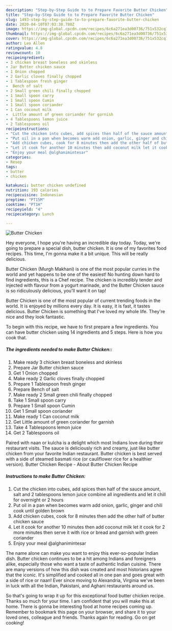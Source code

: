 ```yaml
---
description: "Step-by-Step Guide to to Prepare Favorite Butter Chicken"
title: "Step-by-Step Guide to to Prepare Favorite Butter Chicken"
slug: 1493-step-by-step-guide-to-to-prepare-favorite-butter-chicken
date: 2020-04-10T07:03:38.780Z
image: https://img-global.cpcdn.com/recipes/6c6a271ea3d00736/751x532cq70/butter-chicken-recipe-main-photo.jpg
thumbnail: https://img-global.cpcdn.com/recipes/6c6a271ea3d00736/751x532cq70/butter-chicken-recipe-main-photo.jpg
cover: https://img-global.cpcdn.com/recipes/6c6a271ea3d00736/751x532cq70/butter-chicken-recipe-main-photo.jpg
author: Leo Allen
ratingvalue: 4.8
reviewcount: 10
recipeingredient:
- 3 chicken breast boneless and skinless
- Jar Butter chicken sauce
- 1 Onion chopped
- 2 Garlic cloves finally chopped
- 1 Tablespoon fresh ginger
-  Bench of salt
- 2 Small green chili finally chopped
- 1 Small spoon carry
- 1 Small spoon Cumin
- 1 Small spoon coriander
- 1 Can coconut milk
-  Little amount of green coriander for garnish
- 4 Tablespoons lemon juice
- 2 Tablespoons oil
recipeinstructions:
- "Cut the chicken into cubes, add spices then half of the sauce amount, salt and 2 tablespoons lemon juice combine all ingredients and let it chill for overnight or 2 hours"
- "Put oil in a pan when becomes warm add onion, garlic, ginger and chili cook until golden brown"
- "Add chicken cubes, cook for 8 minutes then add the other half of butter chicken sauce"
- "Let it cook for another 10 minutes then add coconut milk let it cook for 2 more minutes then serve it with rice or bread and garnish with green coriander"
- "Enjoy your meal @alghanimintesar"
categories:
- Resep
tags:
- butter
- chicken

katakunci: butter chicken undefined
nutrition: 193 calories
recipecuisine: Indonesian
preptime: "PT15M"
cooktime: "PT1H"
recipeyield: "4"
recipecategory: Lunch

---
```



![Butter Chicken](https://img-global.cpcdn.com/recipes/6c6a271ea3d00736/751x532cq70/butter-chicken-recipe-main-photo.jpg)

Hey everyone, I hope you're having an incredible day today. Today, we're going to prepare a special dish, butter chicken. It is one of my favorites food recipes. This time, I'm gonna make it a bit unique. This will be really delicious.

Butter Chicken (Murgh Makhani) is one of the most popular curries in the world and yet happens to be one of the easiest! No hunting down hard to find ingredients, this is a Chef recipe. The chicken is incredibly tender and injected with flavour from a yogurt marinade, and the Butter Chicken sauce is so ridiculously delicious, you&#39;ll want it on tap!

Butter Chicken is one of the most popular of current trending foods in the world. It is enjoyed by millions every day. It is easy, it is fast, it tastes delicious. Butter Chicken is something that I've loved my whole life. They're nice and they look fantastic.


To begin with this recipe, we have to first prepare a few ingredients. You can have butter chicken using 14 ingredients and 5 steps. Here is how you cook that.

##### The ingredients needed to make Butter Chicken::

1. Make ready 3 chicken breast boneless and skinless
1. Prepare Jar Butter chicken sauce
1. Get 1 Onion chopped
1. Make ready 2 Garlic cloves finally chopped
1. Prepare 1 Tablespoon fresh ginger
1. Prepare  Bench of salt
1. Make ready 2 Small green chili finally chopped
1. Take 1 Small spoon carry
1. Prepare 1 Small spoon Cumin
1. Get 1 Small spoon coriander
1. Make ready 1 Can coconut milk
1. Get  Little amount of green coriander for garnish
1. Take 4 Tablespoons lemon juice
1. Get 2 Tablespoons oil


Paired with naan or kulcha is a delight which most Indians love during their restaurant visits. The sauce is deliciously rich and creamy, just like butter chicken from your favorite Indian restaurant. Butter chicken is best served with a side of steamed basmati rice (or cauliflower rice for a healthier version). Butter Chicken Recipe - About Butter Chicken Recipe 

##### Instructions to make Butter Chicken:

1. Cut the chicken into cubes, add spices then half of the sauce amount, salt and 2 tablespoons lemon juice combine all ingredients and let it chill for overnight or 2 hours
1. Put oil in a pan when becomes warm add onion, garlic, ginger and chili cook until golden brown
1. Add chicken cubes, cook for 8 minutes then add the other half of butter chicken sauce
1. Let it cook for another 10 minutes then add coconut milk let it cook for 2 more minutes then serve it with rice or bread and garnish with green coriander
1. Enjoy your meal @alghanimintesar


The name alone can make you want to enjoy this ever-so-popular Indian dish. Butter chicken continues to be a hit among Indians and foreigners alike, especially those who want a taste of authentic Indian cuisine. There are many versions of how this dish was created and most historians agree that the iconic. It&#39;s simplified and cooked all in one pan and goes great with a side of rice or naan! Ever since moving to Alexandria, Virginia we&#39;ve been in luck with all the Indian, Pakistani, and Aghani restaurants around us. 

So that's going to wrap it up for this exceptional food butter chicken recipe. Thanks so much for your time. I am confident that you will make this at home. There is gonna be interesting food at home recipes coming up. Remember to bookmark this page on your browser, and share it to your loved ones, colleague and friends. Thanks again for reading. Go on get cooking!
